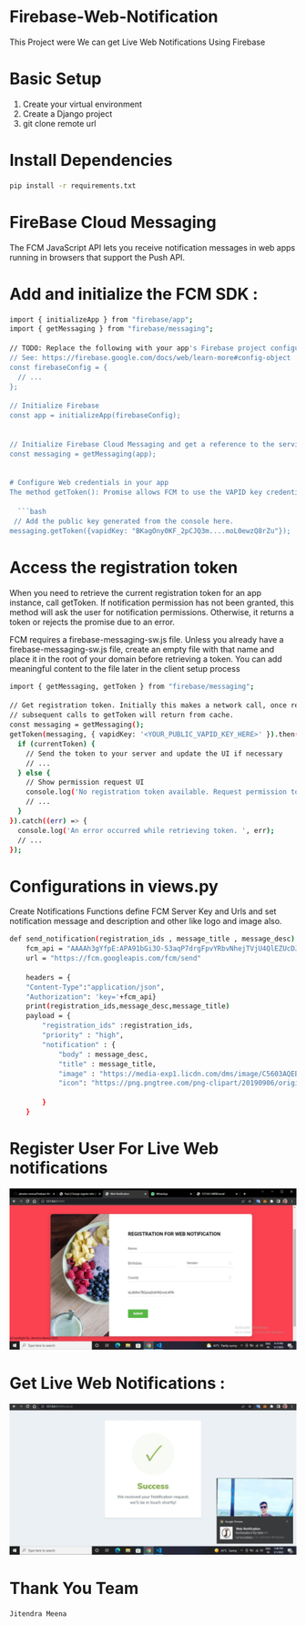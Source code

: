 # Firebase-Web-Notification
This Project were We can get Live Web Notifications Using Firebase 

# Basic Setup

1. Create your virtual environment
2. Create a Django project
3. git clone remote url

# Install Dependencies
  ```bash
  pip install -r requirements.txt
  ```


# FireBase Cloud Messaging
The FCM JavaScript API lets you receive notification messages in web apps running in browsers that support the Push API. 

# Add and initialize the FCM SDK :

```bash
import { initializeApp } from "firebase/app";
import { getMessaging } from "firebase/messaging";

// TODO: Replace the following with your app's Firebase project configuration
// See: https://firebase.google.com/docs/web/learn-more#config-object
const firebaseConfig = {
  // ...
};

// Initialize Firebase
const app = initializeApp(firebaseConfig);


// Initialize Firebase Cloud Messaging and get a reference to the service
const messaging = getMessaging(app);


# Configure Web credentials in your app
The method getToken(): Promise allows FCM to use the VAPID key credential when sending message requests to different push services. Using the key you generated or imported according to the instructions in Configure Web Credentials with FCM, add it in your code after the messaging object is retrieved

  ```bash
 // Add the public key generated from the console here.
messaging.getToken({vapidKey: "BKagOny0KF_2pCJQ3m....moL0ewzQ8rZu"});
  ```


# Access the registration token
When you need to retrieve the current registration token for an app instance, call getToken. If notification permission has not been granted, this method will ask the user for notification permissions. Otherwise, it returns a token or rejects the promise due to an error.

FCM requires a firebase-messaging-sw.js file. Unless you already have a firebase-messaging-sw.js file, create an empty file with that name and place it in the root of your domain before retrieving a token. You can add meaningful content to the file later in the client setup process

```bash
import { getMessaging, getToken } from "firebase/messaging";

// Get registration token. Initially this makes a network call, once retrieved
// subsequent calls to getToken will return from cache.
const messaging = getMessaging();
getToken(messaging, { vapidKey: '<YOUR_PUBLIC_VAPID_KEY_HERE>' }).then((currentToken) => {
  if (currentToken) {
    // Send the token to your server and update the UI if necessary
    // ...
  } else {
    // Show permission request UI
    console.log('No registration token available. Request permission to generate one.');
    // ...
  }
}).catch((err) => {
  console.log('An error occurred while retrieving token. ', err);
  // ...
});
```

# Configurations in views.py 
Create Notifications Functions define FCM Server Key and Urls and set notification message and description and other like logo and image also. 

```bash
def send_notification(registration_ids , message_title , message_desc):
    fcm_api = "AAAAh3gYfpE:APA91bGi3O-53aqP7drgFpvYRbvNhejTVjU4QlEZUcDJuE2nWkvKBZ0uUK7knd5W8350LKdSRHmsamnK3PO53_cNMqJtH1Ft3KPBK6I19jsjKGr0Q_-npTFMb3EFsR57d1CVDDGqhoVy"
    url = "https://fcm.googleapis.com/fcm/send"
    
    headers = {
    "Content-Type":"application/json",
    "Authorization": 'key='+fcm_api}
    print(registration_ids,message_desc,message_title)
    payload = {
        "registration_ids" :registration_ids,
        "priority" : "high",
        "notification" : {
            "body" : message_desc,
            "title" : message_title,
            "image" : "https://media-exp1.licdn.com/dms/image/C5603AQEBWGSDtxwgdg/profile-displayphoto-shrink_200_200/0/1628446066965?e=1656547200&v=beta&t=kKp6WMBDuFoh4u4ImKXWfpkqY-CD8-YBQnTyV2Zj-uI",
            "icon": "https://png.pngtree.com/png-clipart/20190906/original/pngtree-c4d-cool-black-red-gold-three-dimensional-letter-j-decoration-png-image_4572647.jpg",
            
        }
    }
```

# Register User For Live Web notifications

![Register](https://github.com/jitendra-meena/Firebase-Web-Notification/blob/main/images/reg.jpeg)


# Get Live Web Notifications : 

![notification](https://github.com/jitendra-meena/Firebase-Web-Notification/blob/main/images/success.jpeg)

# Thank You Team
  ```bash
Jitendra Meena
```


